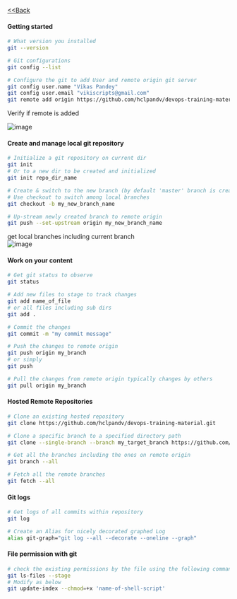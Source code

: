 [<<Back](index.md)
#### Getting started

```bash
# What version you installed
git --version

# Git configurations
git config --list

# Configure the git to add User and remote origin git server
git config user.name "Vikas Pandey"
git config user.email "vikiscripts@gmail.com"
git remote add origin https://github.com/hclpandv/devops-training-material.git
```

Verify if remote is added   

![image](https://user-images.githubusercontent.com/13016162/66889515-68c64000-f000-11e9-8b13-97affdda0c4f.png)

#### Create and manage local git repository

```bash
# Initialize a git repository on current dir
git init
# Or to a new dir to be created and initialized
git init repo_dir_name

# Create & switch to the new branch (by default 'master' branch is created when you initialize a repository)
# Use checkout to switch among local branches
git checkout -b my_new_branch_name

# Up-stream newly created branch to remote origin
git push --set-upstream origin my_new_branch_name
```
get local branches including current branch  
![image](https://user-images.githubusercontent.com/13016162/66890642-682fa880-f004-11e9-833f-314311408ec9.png)

#### Work on your content

```bash
# Get git status to observe
git status

# Add new files to stage to track changes
git add name_of_file
# or all files including sub dirs
git add .

# Commit the changes
git commit -m "my commit message"

# Push the changes to remote origin
git push origin my_branch
# or simply
git push

# Pull the changes from remote origin typically changes by others
git pull origin my_branch
```


#### Hosted Remote Repositories 

```bash
# Clone an existing hosted repository
git clone https://github.com/hclpandv/devops-training-material.git

# Clone a specific branch to a specified directory path
git clone --single-branch --branch my_target_branch https://github.com/hclpandv/devops-training-material.git my_target_dir_path

# Get all the branches including the ones on remote origin 
git branch --all

# Fetch all the remote branches
git fetch --all
```
#### Git logs

```bash
# Get logs of all commits within repository
git log

# Create an Alias for nicely decorated graphed Log
alias git-graph="git log --all --decorate --oneline --graph"
```

#### File permission with git

```bash
# check the existing permissions by the file using the following command, permissions like 100644
git ls-files --stage 
# Modify as below
git update-index --chmod=+x 'name-of-shell-script'
```
